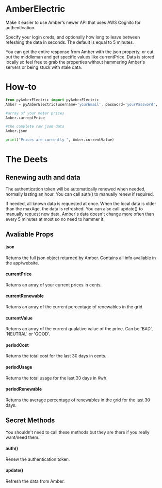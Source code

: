 # AmberElectric

Make it easier to use Amber's newer API that uses AWS Cognito for authentication.

Specify your login creds, and optionally how long to leave between refeshing the data in seconds. The default is equal to 5 minutes.

You can get the entire response from Amber with the json property, or cut out the middleman and get specific values like currentPrice. Data is stored locally so feel free to grab the properties without hammering Amber's servers or being stuck with stale data.

# How-to

```python
from pyAmberElectric import pyAmberElectric
Amber = pyAmberElectric(username='yourEmail', password='yourPassword', updateInterval=600)

#array of your meter prices
Amber.currentPrice

#the complete raw json data
Amber.json

print("Prices are currently ", Amber.currentValue)
```

# The Deets

## Renewing auth and data
The authentication token will be automatically renewed when needed, normally lasting an hour. You can call auth() to manually renew if required.

If needed, all known data is requested at once. When the local data is older than the maxAge, the data is refreshed. You can also call update() to manually request new data. Amber's data doesn't change more often than every 5 minutes at most so no need to hammer it.

## Avaliable Props

#### json
Returns the full json object returned by Amber. Contains all info avaliable in the app/website.

#### currentPrice
Returns an array of your current prices in cents.

#### currentRenewable
Returns an array of the current percentage of renewables in the grid.

#### currentValue
Returns an array of the current qualative value of the price. Can be 'BAD', 'NEUTRAL' or 'GOOD'.

#### periodCost
Returns the total cost for the last 30 days in cents.

#### periodUsage
Returns the total usage for the last 30 days in Kwh.

#### periodRenewable
Returns the average percentage of renewables in the grid for the last 30 days.

## Secret Methods
You shouldn't need to call these methods but they are there if you really want/need them.

#### auth()
Renew the authentication token.

#### update()
Refresh the data from Amber.
